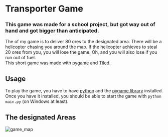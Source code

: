 # Transporter Game

  

### This game was made for a school project, but got way out of hand and got bigger than anticipated.

The of my game is to deliver 80 ores to the designated area. There will be a helicopter chasing you around the map. 
If the helicopter achieves to steal 20 ores from you, you will lose the game. Oh, and you will also lose if you run out of fuel. \
This short game was made with [pygame](https://www.pygame.org/news) and [Tiled](https://www.mapeditor.org/).

## Usage
To play the game, you have to have [python](https://www.python.org/downloads/) and the [pygame library](https://www.python.org/downloads/) installed. \
Once you have it installed, you should be able to start the game with `python main.py` (on Windows at least).

## The designated Areas
![game_map](https://i.ibb.co/StZzRWL/Screenshot-1-1.png)
